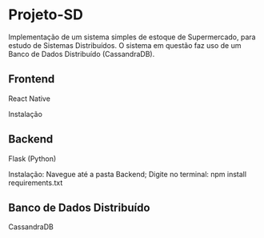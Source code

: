 # Projeto-SD
Implementação de um sistema simples de estoque de Supermercado, para estudo de Sistemas Distribuídos. O sistema em questão faz uso de um Banco de Dados Distribuído (CassandraDB).

## Frontend
React Native

Instalação

## Backend
Flask (Python)

Instalação:
Navegue até a pasta Backend;
Digite no terminal: npm install requirements.txt

## Banco de Dados Distribuído
CassandraDB
